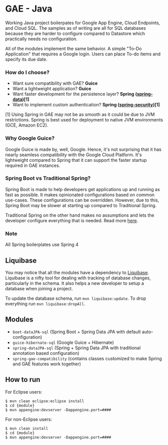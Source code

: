 GAE - Java
==================

Working Java project boilerpates for Google App Engine, Cloud Endpoints, and Cloud SQL.
The samples as of writing are all for SQL databases because they are harder to configure
compared to Datastore which practically needs no configuration.

All of the modules implement the same behavior. A simple "To-Do Application" that requires a Google login. Users can place To-do items and specify its due date.

### How do I choose?
* Want sure compatibility with GAE? **Guice**
* Want a lightweight application? **Guice**
* Want faster development for the persistence layer? **Spring ([spring-data](http://projects.spring.io/spring-data/))[1]**
* Want to implement custom authentication? **Spring ([spring-security](http://projects.spring.io/spring-security/))[1]**

[1] Using Spring in GAE may not be as smooth as it could be due to JVM restrictions. Spring is best used for deployment to native JVM environments (GCE, Amazon EC2).

### Why Google Guice?
Google Guice is made by, well, Google. Hence, it's not surprising that it has nearly seamless compatibility with the Google Cloud Platform. It's lightweight compared to Spring that it can support the faster startup required in GAE instances.

### Spring Boot vs Traditional Spring?
Spring Boot is made to help developers get applications up and running as fast as possible. It makes opinionated configurations based on common use-cases. These configurations can be overridden. However, due to this, Spring Boot may be slower at starting up compared to Traditional Spring.

Traditional Spring on the other hand makes no assumptions and lets the developer configure everything that is needed. Read more [here](http://projects.spring.io/spring-boot/).

### Note
All Spring boilerplates use Spring 4

## Liquibase
You may notice that all the modules have a dependency to [Liquibase](http://www.liquibase.org/). Liquibase is a nifty tool for dealing with tracking of database changes, particularly in the schema. It also helps a new developer to setup a database when joining a project.

To update the database schema, run `mvn liquibase:update`. To drop everything run `mvn liquibase:dropAll`.

## Modules
*	`boot-dataJPA-sql`
			(Spring Boot + Spring Data JPA with default auto-configuration)
*   `guice-hibernate-sql`
 		(Google Guice + Hibernate)
*	`spring-dataJPA-sql`
			(Spring + Spring Data JPA with traditional annotation based configuration)
*	`spring-gae-compatibility`
	(contains classes customized to make Spring and GAE features work together)

## How to run
For Eclipse users:

	$ mvn clean eclipse:eclipse install
	$ cd {module}
	$ mvn appengine:devserver -Dappengine.port=#### 
	
For non-Eclipse users:

	$ mvn clean install
	$ cd {module}
	$ mvn appengine:devserver -Dappengine.port=####